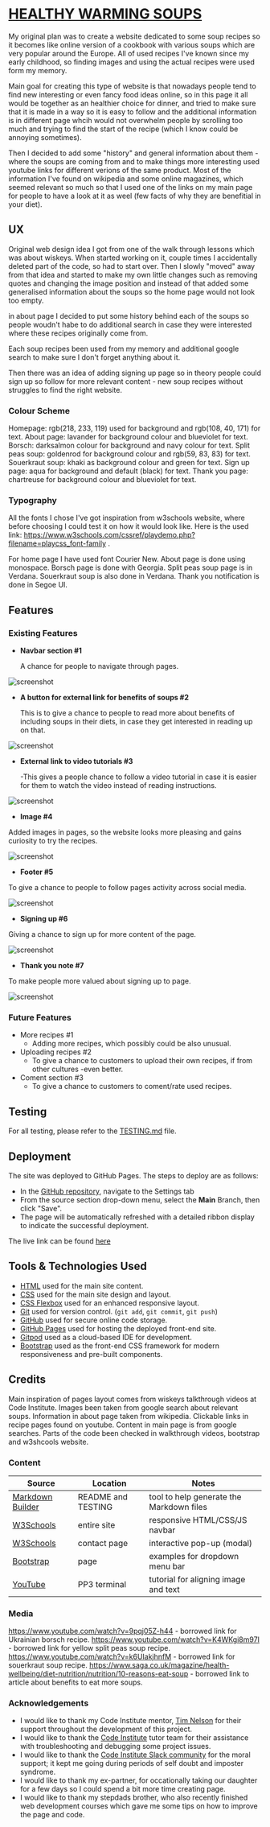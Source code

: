 # [HEALTHY WARMING SOUPS](https://boka-krista.github.io/Healthy-warming-soups)


My original plan was to create a website dedicated to some soup recipes so it becomes like online version of a cookbook with various soups which are very popular around the Europe. All of used recipes I've known since my early childhood, so finding images and using the actual recipes were used form my memory. 

Main goal for creating this type of website is that nowadays people tend to find new interesting or even fancy food ideas online, so in this page it all would be together as an healthier choice for dinner, and tried to make sure that it is made in a way so it is easy to follow and the additional information is in different page whcih would not overwhelm people by scrolling too much and trying to find the start of the recipe (which I know could be annoying sometimes). 

Then I decided to add some "history" and general information about them - where the soups are coming from and to make things more interesting used youtube links for different verions of the same product.
Most of the information I've found on wikipedia and some online magazines, which seemed relevant so much so that I used one of the links on my main page for people to have a look at it as weel (few facts of why they are benefitial in your diet).


## UX



Original web design idea I got from one of the walk through lessons which was about wiskeys. When started working on it, couple times I accidentally deleted part of the code, so had to start over. Then I slowly "moved" away from that idea and started to make my own little changes such as removing quotes and changing the image position and instead of that added some generalised information about the soups so the home page would not look too empty. 

in about page I decided to put some history behind each of the soups so people woudn't habe to do additional search in case they were interested where these recipes originally come from. 

Each soup recipes been used from my memory and additional google search to make sure I don't forget anything about it.

Then there was an idea of adding signing up page so in theory people could sign up so follow for more relevant content - new soup recipes without struggles to find the right website.



### Colour Scheme



Homepage: rgb(218, 233, 119) used for background and rgb(108, 40, 171) for text.
About page: lavander for background colour and blueviolet for text.
Borsch: darksalmon colour for background and navy colour for text.
Split peas soup: goldenrod for background colour and rgb(59, 83, 83) for text.
Souerkraut soup: khaki as background colour and green for text.
Sign up page: aqua for background and default (black) for text.
Thank you page: chartreuse for background colour and blueviolet for text.



### Typography



All the fonts I chose I've got inspiration from w3schools website, where before choosing I could test it on how it would look like.
Here is the used link: https://www.w3schools.com/cssref/playdemo.php?filename=playcss_font-family .

For home page I have used font Courier New.
About page is done using monospace.
Borsch page is done with Georgia.
Split peas soup page is in Verdana.
Souerkraut soup is also done in Verdana.
Thank you notification is done in Segoe UI.



## Features



### Existing Features

- **Navbar section #1**

  A chance for people to navigate through pages.

![screenshot](documentation/features/nav-bar-feature.png)

- **A button for external link for benefits of soups #2**

    This is to give a chance to people to read more about benefits of including soups in their diets, in case they get interested in reading up on that.

![screenshot](documentation/features/button-for-additional-information-feature.png)

- **External link to video tutorials  #3**

    -This gives a people chance to follow a video tutorial in case it is easier for them to watch the video instead of reading instructions.

![screenshot](documentation/features/button-for-video-tutorial-feature.png)

- **Image  #4**

Added images in pages, so the website looks more pleasing and gains curiosity to try the recipes.

![screenshot](documentation/features/image-feature.png)

- **Footer  #5**

To give a chance to people to follow pages activity across social media.

![screenshot](documentation//features/footer-feature.png)

- **Signing up  #6**

Giving a chance to sign up for more content of the page.

![screenshot](documentation/features/signing-up-feature.png)

- **Thank you note  #7**

To make people more valued about signing up to page.

![screenshot](documentation/features/thank-you-note-feature.png)


### Future Features



- More recipes #1
    - Adding more recipes, which possibly could be also unusual.
- Uploading recipes #2
    - To give a chance to customers to upload their own recipes, if from other cultures -even better.
-  Coment section #3
    - To give a chance to customers to coment/rate used recipes.


## Testing

For all testing, please refer to the [TESTING.md](TESTING.md) file.

## Deployment

The site was deployed to GitHub Pages. The steps to deploy are as follows:

- In the [GitHub repository](https://github.com/Boka-Krista/Healthy-warming-soups), navigate to the Settings tab 
- From the source section drop-down menu, select the **Main** Branch, then click "Save".
- The page will be automatically refreshed with a detailed ribbon display to indicate the successful deployment.

The live link can be found [here](https://boka-krista.github.io/Healthy-warming-soups)



## Tools & Technologies Used



- [HTML](https://en.wikipedia.org/wiki/HTML) used for the main site content.
- [CSS](https://en.wikipedia.org/wiki/CSS) used for the main site design and layout.
- [CSS Flexbox](https://www.w3schools.com/css/css3_flexbox.asp) used for an enhanced responsive layout.
- [Git](https://git-scm.com) used for version control. (`git add`, `git commit`, `git push`)
- [GitHub](https://github.com) used for secure online code storage.
- [GitHub Pages](https://pages.github.com) used for hosting the deployed front-end site.
- [Gitpod](https://gitpod.io) used as a cloud-based IDE for development.
- [Bootstrap](https://getbootstrap.com) used as the front-end CSS framework for modern responsiveness and pre-built components.



## Credits


Main inspiration of pages layout comes from wiskeys talkthrough videos at Code Institute. 
Images been taken from google search about relevant soups.
Information in about page taken from wikipedia. 
Clickable links in recipe pages found on youtube.
Content in main page is from google searches.
Parts of the code been checked in walkthrough videos, bootstrap and w3shcools website.



### Content



| Source | Location | Notes |
| --- | --- | --- |
| [Markdown Builder](https://tim.2bn.dev/markdown-builder) | README and TESTING | tool to help generate the Markdown files |
| [W3Schools](https://www.w3schools.com/howto/howto_js_topnav_responsive.asp) | entire site | responsive HTML/CSS/JS navbar |
| [W3Schools](https://www.w3schools.com/howto/howto_css_modals.asp) | contact page | interactive pop-up (modal) |
| [Bootstrap](https://getbootstrap.com/docs/4.0/components/dropdowns/) | page | examples for dropdown menu bar |
| [YouTube](https://www.youtube.com/watch?v=Q0KNxDpt71c&t=516s) | PP3 terminal | tutorial for aligning image and text |



### Media



https://www.youtube.com/watch?v=9pqj05Z-h44 - borrowed link for Ukrainian borsch recipe.
https://www.youtube.com/watch?v=K4WKgi8m97I - borrowed link for yellow split peas soup recipe.
https://www.youtube.com/watch?v=k6UIakjhnfM - borrowed link for souerkraut soup recipe.
https://www.saga.co.uk/magazine/health-wellbeing/diet-nutrition/nutrition/10-reasons-eat-soup - borrowed link to article about benefits to eat more soups.



### Acknowledgements



- I would like to thank my Code Institute mentor, [Tim Nelson](https://github.com/TravelTimN) for their support throughout the development of this project.
- I would like to thank the [Code Institute](https://codeinstitute.net) tutor team for their assistance with troubleshooting and debugging some project issues.
- I would like to thank the [Code Institute Slack community](https://code-institute-room.slack.com) for the moral support; it kept me going during periods of self doubt and imposter syndrome.
- I would like to thank my ex-partner, for occationally taking our daughter for a few days so I could spend a bit more time creating page.
- I would like to thank my stepdads brother, who also recently finished web development courses which gave me some tips on how to improve the page and code.


[def]: documentation/nav-bar-feature.png